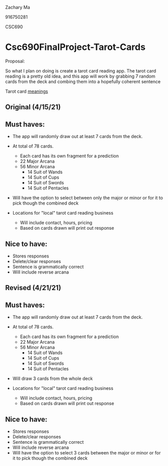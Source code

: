 Zachary Ma

916750281

CSC690

# Csc690FinalProject-Tarot-Cards

Proposal:

So what I plan on doing is create a tarot card reading app. The tarot card reading is a pretty old idea, and this app will work by grabbing 7 random cards from the deck and combing them into a hopefully coherent sentence

Tarot card [meanings](https://labyrinthos.co/blogs/tarot-card-meanings-list)

## Original (4/15/21)

## Must haves:
- The app will randomly draw out at least 7 cards from the deck.

- At total of 78 cards. 
	- Each card has its own fragment for a prediction
	- 22 Major Arcana
	- 56 Minor Arcana
		- 14 Suit of Wands
		- 14 Suit of Cups
		- 14 Suit of Swords
		- 14 Suit of Pentacles 
- Will have the option to select between only the major or minor or for it to pick though the combined deck


- Locations for "local" tarot card reading business
	- Will include contact, hours, pricing
	- Based on cards drawn will print out response

## Nice to have:
- Stores responses
- Delete/clear responses
- Sentence is grammatically correct
- Will include reverse arcana

## Revised (4/21/21)

## Must haves:
- The app will randomly draw out at least 7 cards from the deck.

- At total of 78 cards. 
	- Each card has its own fragment for a prediction
	- 22 Major Arcana
	- 56 Minor Arcana
		- 14 Suit of Wands
		- 14 Suit of Cups
		- 14 Suit of Swords
		- 14 Suit of Pentacles 
- Will draw 3 cards from the whole deck


- Locations for "local" tarot card reading business
	- Will include contact, hours, pricing
	- Based on cards drawn will print out response

## Nice to have:
- Stores responses
- Delete/clear responses
- Sentence is grammatically correct
- Will include reverse arcana
- Will have the option to select 3 cards between the major or minor or for it to pick though the combined deck
